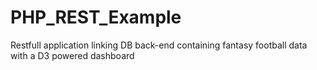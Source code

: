 # PHP_REST_Example
Restfull application linking DB back-end containing fantasy football data with a D3 powered dashboard
